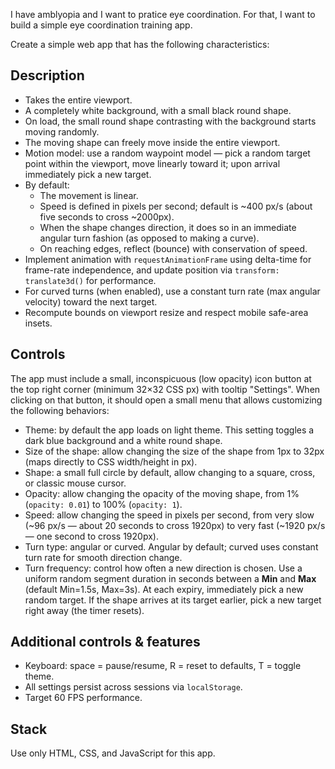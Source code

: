 I have amblyopia and I want to pratice eye coordination. For that, I want to build a simple eye coordination training app.

Create a simple web app that has the following characteristics:

## Description
- Takes the entire viewport.
- A completely white background, with a small black round shape.
- On load, the small round shape contrasting with the background starts moving randomly.
- The moving shape can freely move inside the entire viewport.
- Motion model: use a random waypoint model — pick a random target point within the viewport, move linearly toward it; upon arrival immediately pick a new target.
- By default:
  - The movement is linear.
  - Speed is defined in pixels per second; default is ~400 px/s (about five seconds to cross ~2000px).
  - When the shape changes direction, it does so in an immediate angular turn fashion (as opposed to making a curve).
  - On reaching edges, reflect (bounce) with conservation of speed.
- Implement animation with `requestAnimationFrame` using delta-time for frame-rate independence, and update position via `transform: translate3d()` for performance.
- For curved turns (when enabled), use a constant turn rate (max angular velocity) toward the next target.
- Recompute bounds on viewport resize and respect mobile safe-area insets.

## Controls
The app must include a small, inconspicuous (low opacity) icon button at the top right corner (minimum 32×32 CSS px) with tooltip "Settings".
When clicking on that button, it should open a small menu that allows customizing the following behaviors:
- Theme: by default the app loads on light theme. This setting toggles a dark blue background and a white round shape.
- Size of the shape: allow changing the size of the shape from 1px to 32px (maps directly to CSS width/height in px).
- Shape: a small full circle by default, allow changing to a square, cross, or classic mouse cursor.
- Opacity: allow changing the opacity of the moving shape, from 1% (`opacity: 0.01`) to 100% (`opacity: 1`).
- Speed: allow changing the speed in pixels per second, from very slow (~96 px/s — about 20 seconds to cross 1920px) to very fast (~1920 px/s — one second to cross 1920px).
- Turn type: angular or curved. Angular by default; curved uses constant turn rate for smooth direction change.
- Turn frequency: control how often a new direction is chosen. Use a uniform random segment duration in seconds between a **Min** and **Max** (default Min=1.5s, Max=3s). At each expiry, immediately pick a new random target. If the shape arrives at its target earlier, pick a new target right away (the timer resets).

## Additional controls & features
- Keyboard: space = pause/resume, R = reset to defaults, T = toggle theme.
- All settings persist across sessions via `localStorage`.
- Target 60 FPS performance.

## Stack
Use only HTML, CSS, and JavaScript for this app.


